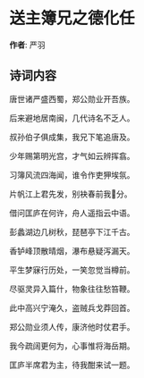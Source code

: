 # 送主簿兄之德化任

**作者**: 严羽

## 诗词内容

唐世诸严盛西蜀，郑公勋业开吾族。

后来避地居南闽，几代诗名不乏人。

叔孙伯子俱成集，我兄下笔追唐及。

少年赐第明光宫，才气如云辨挥翕。

习簿风流四海闻，谁令作吏狎埃氛。

片帆江上君先发，别袂春前我𫏐分。

借问匡庐在何许，舟人遥指云中语。

彭蠡湖边几树秋，琵琶亭下江千古。

香𬬻峰顶散晴烟，瀑布悬疑泻漏天。

平生梦寐行历处，一笑忽觉当樽前。

尽驱灵异入篇什，物象往往愁笞鞭。

此中高兴宁淹久，盗贼兵戈莽回首。

郑公勋业须人传，康济他时仗君手。

我今疏阔更何为，心事惟将海岳期。

匡庐半席君为主，待我酣来试一题。


